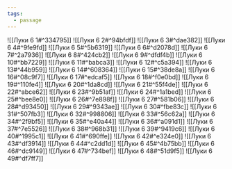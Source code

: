 ```yaml
---
tags:
  - passage
---
```


![[Луки 6 1#^334795]]
![[Луки 6 2#^94bfdf]]
![[Луки 6 3#^dae382]]
![[Луки 6 4#^9fe9fd]]
![[Луки 6 5#^5b6319]]
![[Луки 6 6#^d2078d]]
![[Луки 6 7#^2a7936]]
![[Луки 6 8#^424cb2]]
![[Луки 6 9#^dfdf4b]]
![[Луки 6 10#^bb7229]]
![[Луки 6 11#^babca3]]
![[Луки 6 12#^c5a394]]
![[Луки 6 13#^44b959]]
![[Луки 6 14#^608364]]
![[Луки 6 15#^38de8a]]
![[Луки 6 16#^08c9f7]]
![[Луки 6 17#^edcaf5]]
![[Луки 6 18#^f0e0bd]]
![[Луки 6 19#^110fe4]]
![[Луки 6 20#^1da8cd]]
![[Луки 6 21#^55f4de]]
![[Луки 6 22#^abce62]]
![[Луки 6 23#^9b51af]]
![[Луки 6 24#^1a1bed]]
![[Луки 6 25#^bee8e0]]
![[Луки 6 26#^7e898f]]
![[Луки 6 27#^581b06]]
![[Луки 6 28#^d93450]]
![[Луки 6 29#^9343ae]]
![[Луки 6 30#^fbe83c]]
![[Луки 6 31#^507fb3]]
![[Луки 6 32#^998806]]
![[Луки 6 33#^56c62a]]
![[Луки 6 34#^2f9bf5]]
![[Луки 6 35#^e40a44]]
![[Луки 6 36#^a091d1]]
![[Луки 6 37#^7e5526]]
![[Луки 6 38#^968b31]]
![[Луки 6 39#^9419c6]]
![[Луки 6 40#^1995c1]]
![[Луки 6 41#^690ffe]]
![[Луки 6 42#^e324e0]]
![[Луки 6 43#^df3914]]
![[Луки 6 44#^c2dd1d]]
![[Луки 6 45#^4b75bb]]
![[Луки 6 46#^dc9149]]
![[Луки 6 47#^734bef]]
![[Луки 6 48#^51d9f5]]
![[Луки 6 49#^df7ff7]]